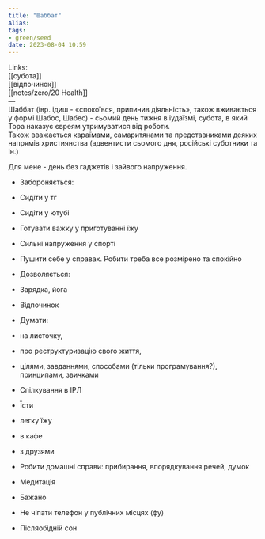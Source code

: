 ```yaml
---
title: "Шаббат"
Alias: 
tags:
- green/seed
date: 2023-08-04 10:59
---
```

Links:  
[[субота]]  
[[відпочинок]]  
[[notes/zero/20 Health]]  
—  
Шаббат (івр. ідиш - «спокоївся, припинив діяльність», також вживається у формі Шабос, Шабес) - сьомий день тижня в іудаїзмі, субота, в який Тора наказує євреям утримуватися від роботи.  
Також вважається караїмами, самаритянами та представниками деяких напрямів християнства (адвентисти сьомого дня, російські суботники та ін.)

Для мене - день без гаджетів і зайвого напруження.

- Забороняється:
- Сидіти у тг
- Сидіти у ютубі
- Готувати важку у приготуванні їжу
- Сильні напруження у спорті
- Пушити себе у справах. Робити треба все розмірено та спокійно

- Дозволяється:
- Зарядка, йога
- Відпочинок
- Думати:
- на листочку,
- про реструктуризацію свого життя,
- цілями, завданнями, способами (тільки програмування?), принципами, звичками
- Спілкування в ІРЛ
- Їсти
- легку їжу
- в кафе
- з друзями
- Робити домашні справи: прибирання, впорядкування речей, думок
- Медитація

- Бажано
- Не чіпати телефон у публічних місцях (фу)
- Післяобідній сон


